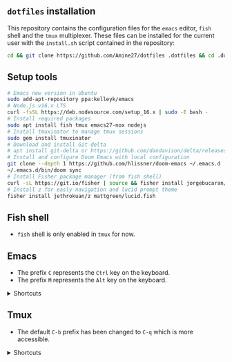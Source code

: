 ## `dotfiles` installation
This repository contains the configuration files for the `emacs` editor, `fish` shell and the `tmux` multiplexer.
These files can be installed for the current user with the `install.sh` script contained in the repository:
``` sh
cd && git clone https://github.com/Amine27/dotfiles .dotfiles && cd .dotfiles && . install.sh && cd
```

## Setup tools
``` sh
# Emacs new version in Ubuntu
sudo add-apt-repository ppa:kelleyk/emacs
# Node.js v16.x LTS
curl -fsSL https://deb.nodesource.com/setup_16.x | sudo -E bash -
# Install required packages
sudo apt install fish tmux emacs27-nox nodejs
# Install tmuxinator to manage tmux sessions
sudo gem install tmuxinator
# Download and install Git delta
# apt install git-delta or https://github.com/dandavison/delta/releases
# Install and configure Doom Emacs with local configuration
git clone --depth 1 https://github.com/hlissner/doom-emacs ~/.emacs.d
~/.emacs.d/bin/doom sync
# Install Fisher package manager (from fish shell)
curl -sL https://git.io/fisher | source && fisher install jorgebucaran/fisher
# Install z for easly navigation and lucid prompt theme
fisher install jethrokuan/z mattgreen/lucid.fish
```

## Fish shell
- `fish` shell is only enabled in `tmux` for now.

## Emacs
- The prefix `C` represents the `Ctrl` key on the keyboard.
- The prefix `M` represents the `Alt` key on the keyboard.

<details>
  <summary>Shortcuts</summary>

| Shortcut              | Description                                 |
| --------------------- | ------------------------------------------- |
| C-x C-f               | find file                                   |
| C-x C-s               | save file                                   |
| C-x C-f filename      | create new file with filename               |
| C-x C-f C             | copy file                                   |
| C-x C-f R             | rename file                                 |
| C-x C-f D             | delete file                                 |
| C-x 3                 | split window left/right                     |
| C-x 2                 | split window top/bottom                     |
| C-x 1                 | unsplit all (remover other window)          |
| C-x 0                 | remove current window                       |
| C-x o                 | move cursor to next window                  |
| C-M-v                 | scroll the text of the next window          |
| M-Del                 | kill the word immediately before the cursor |
| M-d                   | kill the next word after the cursor         |
| C-k                   | kill to the end of line                     |
| C-y                   | yank (past) the most recent kill            |
| M-y                   | yank (past) previous kills                  |
| C-x h                 | select all                                  |
| C-Space               | mark region                                 |
| C-/, C-x u, C-_       | undo                                        |
| C-w                   | cut marked text                             |
| M-w                   | copy marked text                            |
| C-x /                 | comment / uncomment current line            |
| C-x c-u               | to upper case marked region                 |
| C-x c-l               | to lower case marked region                 |
| C-o                   | insert blanc line                           |
| C-x c-b               | list buffers                                |
| C-x b                 | switch buffer                               |
| C-x s                 | save some buffers                           |
| C-h ?                 | help commands                               |
| C-h r                 | read help                                   |
| C-h t                 | read tutorial                               |
| C-x C-c               | quit Emacs                                  |
| C-g                   | abort command                               |
| M-x recover-this-file | recover current file from #file             |
| C-s                   | forward search                              |
| C-r                   | reverse search                              |
| C-f                   | forward one caracter                        |
| C-b                   | backward one caracter                       |
| C-p                   | previous one line                           |
| C-n                   | next one line                               |
| M-f                   | forward one word                            |
| M-b                   | backward one word                           |
| C-a                   | beginning of line                           |
| C-e                   | end of line                                 |
| M-a                   | beginning of sentence                       |
| M-e                   | end of sentence                             |
| C-v                   | go forward one screen                       |
| M-v                   | go backward one screen                      |
| M-<                   | start of document                           |
| M->                   | end of document                             |

</details>

## Tmux
- The default `C-b` prefix has been changed to `C-q` which is more accessible.

<details>
  <summary>Shortcuts</summary>

| Shortcut    | Tmux command           | Descriptive                                                            |
|-------------|------------------------|------------------------------------------------------------------------|
| C-q ?       | list-keys              | affiche l'aide                                                         |
| C-q c       | new-window             | nouvelle fenêtre                                                       |
| C-q d       | detach-client          | se détache de tmux mais le laisse rouler                               |
| C-q /       | split-window -v        | coupe la fenêtre ou le pane courant en 2 verticalement                 |
| C-q i       | split-window -h        | coupe la fenêtre ou le pane courant en 2 horizontalement               |
| C-q Tab     | copy-mode              | entre dans un mode qui permet de remonter dans la sortie du terminal   |
| C-q y       | paste-buffer           | colle ce qui a été copié pendant le copy-mode                          |
| F1          | previous-window        | afficher le panneau précédent                                          |
| F2          | next-window            | afficher le panneau suivant                                            |
| C-q l       | last-window            | go to previous window                                                  |
| M-Up        | select-pane -U         | déplace le curseur vers le panneau du haut                             |
| M-Down      | select-pane -D         | déplace le curseur vers le panneau du bas                              |
| M-Left      | select-pane -L         | déplace le curseur vers le panneau de gauche                           |
| M-Right     | select-pane -R         | déplace le curseur vers le panneau de droite                           |
| C-q Up      | select-pane -U         | idem mais en utilisant le préfix et sans le META                       |
| C-q Down    | select-pane -D         |                                                                        |
| C-q Left    | select-pane -L         |                                                                        |
| C-q Right   | select-pane -R         |                                                                        |
| C-q b       | choose-window          | liste les fenêtres actives et permet de se déplacer dans l'une d'elles |
| C-q o       | select-pane -t :.+     | déplace le curseur dans le panneau suivant                             |
| C-q z       | resize-pane -Z         | zoom le panneau courant                                                |
| C-q M-o     | rotate-window -D       | inverse les panneaux                                                   |
| C-q R       | source-file .tmux.conf | Recharge le fichier de configuration sans quitter tmux                 |
| C-q M-Left  | resize-pane -L 5       | agrandit le panneau courant vers la gauche                             |
| C-q M-Right | resize-pane -R 5       | agrandit le panneau courant vers la droite                             |
| C-q M-Up    | resize-pane -U         | agrandit le panneau courant vers la haut                               |
| C-q M-Down  | resize-pane -D         | agrandit le panneau courant vers la bas                                |

</details>
